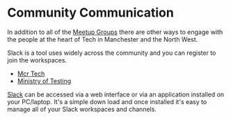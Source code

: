 # Community Communication

In addition to all of the [Meetup Groups](meetups) there are other ways to engage with the people at the heart of Tech in Manchester and the North West.

Slack is a tool uses widely across the community and you can register to join the workspaces.

* [Mcr Tech](https://mcrtech-slack.herokuapp.com/)
* [Ministry of Testing](https://www.ministryoftesting.com/slack_invite)

[Slack](https://slack.com/intl/en-gb/) can be accessed via a web interface or via an application installed on your PC/laptop.  It's a simple down load and once installed it's easy to manage all of your Slack workspaces and channels.